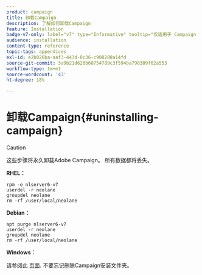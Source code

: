 ```yaml
---
product: campaign
title: 卸载Campaign
description: 了解如何卸载Campaign
feature: Installation
badge-v7-only: label="v7" type="Informative" tooltip="仅适用于 Campaign Classic v7"
audience: installation
content-type: reference
topic-tags: appendices
exl-id: e2b026ba-aaf3-443d-8c36-c908288a14fd
source-git-commit: 3a9b21d626b60754789c3f594ba798309f62a553
workflow-type: tm+mt
source-wordcount: '43'
ht-degree: 18%

---
```


# 卸载Campaign{#uninstalling-campaign}



>[!CAUTION]
>
>这些步骤将永久卸载Adobe Campaign。 所有数据都将丢失。

**RHEL：**

```
rpm -e nlserver6-v7
userdel -r neolane
groupdel neolane
rm -rf /user/local/neolane
```

**Debian：**

```
apt purge nlserver6-v7
userdel -r neolane
groupdel neolane
rm -rf /user/local/neolane
```

**Windows：**

请参阅此 [页面](../../migration/using/migrating-in-windows-for-adobe-campaign-7.md#deleting-and-cleansing-adobe-campaign-previous-version). 不要忘记删除Campaign安装文件夹。
